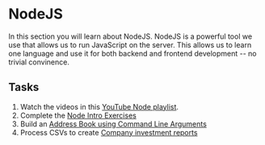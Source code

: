 # NodeJS

In this section you will learn about NodeJS. NodeJS is a powerful tool we use that allows us to run JavaScript on the server. This allows us to learn one language and use it for both backend and frontend development -- no trivial convinence.

## Tasks

1. Watch the videos in this [YouTube Node playlist][node-playlist].
2. Complete the [Node Intro Exercises](1_node_intro/)
3. Build an [Address Book using Command Line Arguments](2_address_book_cli/)
4. Process CSVs to create [Company investment reports](3_companies_csv/)

[node-playlist]: https://www.youtube.com/watch?v=w-7RQ46RgxU&list=PLG3Osgh6aITXxo8zA_c2qw0X2y7eNfh_r
